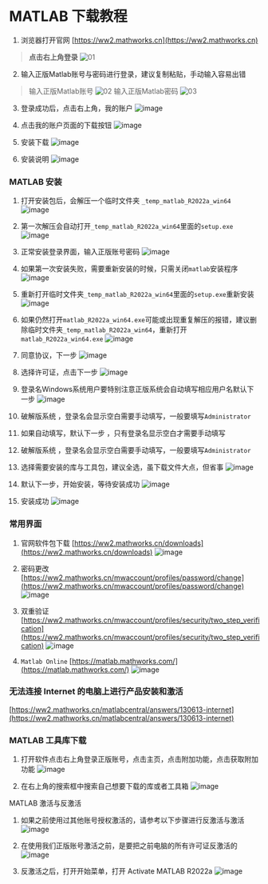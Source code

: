 # MATLAB 下载教程

1. 浏览器打开官网 [https://ww2.mathworks.cn](https://ww2.mathworks.cn)
> **点击右上角登录**
![01](https://mixfile.weijiajin.com/api/download/01.png?s=kD8rxd9rdfbtmNeLENa4zm4aK81SPjVrEusbfnzknflxKVI50ldUukwLGPZLWYldxzUSuR3WuawMYbcfH0G9DEZG2MeXtzojuyhGmcizUVW6wnnzAgwhIA3fdq5RezBWrPfI53jKEiiHuPfQGLA6NQZZty5c92s2fOVojTuLCGOPRyLItdL29LbPGK64FDwPBrysmFdUzckoBvPcQrVVnAKVEQ75Jcv6O4WSNgmKx5jp5IfmzkFpIJMZbzvDvi5QDmd759rpjKMuBBgsMyVlIrE3U0C1dR1pxdx45aNEBAFXoMkZNWTUDg9yvkl1eXNJWehG3vExcPjwgAwXOamYc5iMrL7zuNXHNOAauHmBJHOetM7mSNaNCjmfiXPkyb6)

2. 输入正版Matlab账号与密码进行登录，建议复制粘贴，手动输入容易出错
> 输入正版Matlab账号
![02](https://mixfile.weijiajin.com/api/download/02.png?s=hgjEQufW4XRbfMSsFgVHyIL7uD97Y9q5E42IgPsnYThdPSD2f9LLYU1Vm70wPKBD9qNZ2TLEXNnpULXHelCWlmQswzPPgqsGDGG59qs18vUdobRWP1erri4aJp2HpVo6WVSatWAEScSL75hEDQzhHt4ykCX3ozrwmCsnwmCMeWw5xDLmmTO0uPBnuglaMAuBeVRLxGjnNikUb6pqmPMMfw3d0iYRBgaQahFw5eXlxLLph9No9PEsK0nNVTCcMmJsiFn32F6Tzq9QmqERpj0PSnkXXAX7qsTjT7LsoraGfB2vtlKpJUzCFjzUlOvAh4AXujQ50cKeKQlB5p2N8hddOTgQhoMb1DfyrIngnEl3bnf7mAhIJgxE0HvHhjy0PT2)
> 输入正版Matlab密码
![03](https://mixfile.weijiajin.com/api/download/03.png?s=tMH39hhUCU9HgMJHWmFeKnAQlq6KfAxMZMBocm8aHD2Kp1o9YECP1DwNjEHVDgAclPqzLesvLjppjrWAoZ6NuSXomlGDjUcQvZ7PPJw5aC6v7SgAHlKKF8dcw1vFZ3pQ8jm0ArNjL5f9RafubcuHhmYWR8hMkIfUqCelthP7RFPg9WB452SEUfzxMKeuYXIIcQ6MYx2Pd3J1wocnU2P4pekNJsiZkWLoqMMPBvfsuAWDYyjmznk5gEkZAiTMm5B7Iv3NWQUjNioC83LChdMohWXLjLlrIWK8RPtI18Q4zvMIAmkY5bG0ADRtuJxEkPlruvtI0ibBJ1YSwOn6YOSBAXAxVMvPfXT23zfJdjQMxALhGcJKONbNoSRuQFB3Aov)

3. 登录成功后，点击右上角，我的账户
![image](https://github.com/user-attachments/assets/294ddcd5-132f-4cf5-a9fb-c90577f1d482)

4. 点击我的账户页面的下载按钮
![image](https://github.com/user-attachments/assets/bfdca1f8-db43-4e1a-baef-93ef69a082ce)

5. 安装下载
![image](https://github.com/user-attachments/assets/35b747ef-23cd-4108-81a9-f20f607c3082)

6. 安装说明
![image](https://github.com/user-attachments/assets/13363d66-4c7e-496d-b009-bfc14645e79d)


### MATLAB 安装

1. 打开安装包后，会解压一个临时文件夹 `_temp_matlab_R2022a_win64`
![image](https://github.com/user-attachments/assets/62ae0b4d-f044-4caa-871b-4baf6348930e)

2. 第一次解压会自动打开`_temp_matlab_R2022a_win64`里面的`setup.exe`
![image](https://github.com/user-attachments/assets/067a08cb-f1bd-4dac-8e14-71818a4a3763)

3. 正常安装登录界面，输入正版账号密码
![image](https://github.com/user-attachments/assets/30a31095-e20e-4aad-a041-68844134e4f4)

4. 如果第一次安装失败，需要重新安装的时候，只需关闭`matlab`安装程序
![image](https://github.com/user-attachments/assets/68f9401b-14d1-4063-abd8-ae8239195e32)

5. 重新打开临时文件夹`_temp_matlab_R2022a_win64`里面的`setup.exe`重新安装
![image](https://github.com/user-attachments/assets/7b8d5881-012a-4041-9949-fb628181c72b)

6. 如果仍然打开`matlab_R2022a_win64.exe`可能或出现重复解压的报错，建议删除临时文件夹`_temp_matlab_R2022a_win64`，重新打开`matlab_R2022a_win64.exe`
![image](https://github.com/user-attachments/assets/f270798f-874d-4c85-9e4d-e8ab334dacbb)

7. 同意协议，下一步
![image](https://github.com/user-attachments/assets/07df7835-640f-4c0c-a56f-0f7046e66f3d)

8. 选择许可证，点击下一步
![image](https://github.com/user-attachments/assets/1bc06cc1-6b1d-4c9c-9fab-da959ca40eda)

9. 登录名Windows系统用户要特别注意正版系统会自动填写相应用户名默认下一步
![image](https://github.com/user-attachments/assets/f1205db5-2280-45d8-b8b8-916c1a469dea)

10. 破解版系统 ，登录名会显示空白需要手动填写，一般要填写`Administrator`

11. 如果自动填写，默认下一步 ，只有登录名显示空白才需要手动填写

12. 破解版系统 ，登录名会显示空白需要手动填写，一般要填写`Administrator`

13. 选择需要安装的库与工具包，建议全选，虽下载文件大点，但省事
![image](https://github.com/user-attachments/assets/4f4e60e6-320f-45d1-aafc-6580cf516705)

14. 默认下一步，开始安装，等待安装成功
![image](https://github.com/user-attachments/assets/5da3ab34-2378-443f-91e9-529d0902509d)

15. 安装成功
![image](https://github.com/user-attachments/assets/cd419238-e0d4-4e14-8d95-a9a867133d92)


### 常用界面 

1. 官网软件包下载
[https://ww2.mathworks.cn/downloads](https://ww2.mathworks.cn/downloads)
![image](https://github.com/user-attachments/assets/fe9f6eca-b616-43d1-9e2e-4558e3f385ae)

2. 密码更改
[https://ww2.mathworks.cn/mwaccount/profiles/password/change](https://ww2.mathworks.cn/mwaccount/profiles/password/change)
![image](https://github.com/user-attachments/assets/664f746f-5b80-410f-aba4-19d0936cfba7)

3. 双重验证
[https://ww2.mathworks.cn/mwaccount/profiles/security/two_step_verification](https://ww2.mathworks.cn/mwaccount/profiles/security/two_step_verification)
![image](https://github.com/user-attachments/assets/35df31b4-d0ea-45ff-b3f1-42e901308b60)

4. `Matlab Online`
[https://matlab.mathworks.com/](https://matlab.mathworks.com/)
![image](https://github.com/user-attachments/assets/96131df7-a0fe-4d26-9736-f538d1eab4a4)

### 无法连接 Internet 的电脑上进行产品安装和激活
[https://ww2.mathworks.cn/matlabcentral/answers/130613-internet](https://ww2.mathworks.cn/matlabcentral/answers/130613-internet)

### MATLAB 工具库下载

1. 打开软件点击右上角登录正版账号，点击主页，点击附加功能，点击获取附加功能
![image](https://github.com/user-attachments/assets/999b7bd0-29f3-4b7b-8846-9b5678ea63c4)

2. 在右上角的搜索框中搜索自己想要下载的库或者工具箱
![image](https://github.com/user-attachments/assets/d14c01b1-64cf-453c-960a-7dd146fece27)

MATLAB 激活与反激活

1. 如果之前使用过其他账号授权激活的，请参考以下步骤进行反激活与激活
![image](https://github.com/user-attachments/assets/c912f216-c58b-48b7-a90f-da4fa9acde1a)

2. 在使用我们正版账号激活之前，是要把之前电脑的所有许可证反激活的
![image](https://github.com/user-attachments/assets/28ae997a-9df6-43ce-9189-91ebd6fe3dad)

3. 反激活之后，打开开始菜单，打开 Activate MATLAB R2022a
![image](https://github.com/user-attachments/assets/846be8cc-a663-4366-b24e-ac7ce500636c)
